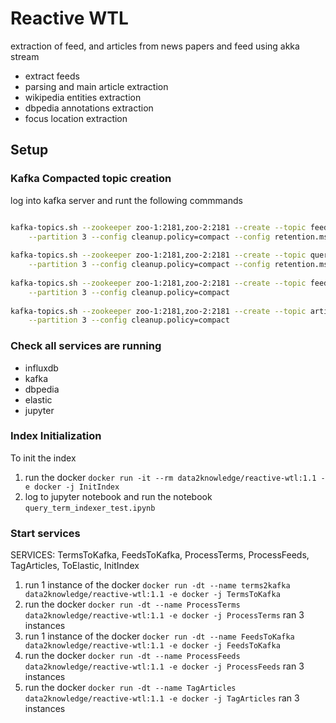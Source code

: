 # Reactive WTL

extraction of feed, and articles from news papers and feed using akka stream

- extract feeds
- parsing and main article extraction
- wikipedia entities extraction
- dbpedia annotations extraction
- focus location extraction

## Setup

### Kafka Compacted topic creation

log into kafka server and runt the following commmands

```bash

kafka-topics.sh --zookeeper zoo-1:2181,zoo-2:2181 --create --topic feeds --replication-factor 2 \
    --partition 3 --config cleanup.policy=compact --config retention.ms=86400000
    
kafka-topics.sh --zookeeper zoo-1:2181,zoo-2:2181 --create --topic query_terms --replication-factor 2 \
    --partition 3 --config cleanup.policy=compact --config retention.ms=86400000
    
kafka-topics.sh --zookeeper zoo-1:2181,zoo-2:2181 --create --topic feed_items --replication-factor 2 \
    --partition 3 --config cleanup.policy=compact
    
kafka-topics.sh --zookeeper zoo-1:2181,zoo-2:2181 --create --topic articles --replication-factor 2 \
    --partition 3 --config cleanup.policy=compact

```

### Check all services are running

- influxdb
- kafka
- dbpedia
- elastic
- jupyter

### Index Initialization
To init the index 

1. run the docker `docker run -it --rm data2knowledge/reactive-wtl:1.1 -e docker -j InitIndex`
2. log to jupyter notebook and run the notebook `query_term_indexer_test.ipynb`

### Start services

SERVICES: TermsToKafka, FeedsToKafka, ProcessTerms, ProcessFeeds, TagArticles, ToElastic, InitIndex

1. run 1 instance of the docker `docker run -dt --name terms2kafka data2knowledge/reactive-wtl:1.1 -e docker -j TermsToKafka`
2. run the docker `docker run -dt --name ProcessTerms data2knowledge/reactive-wtl:1.1 -e docker -j ProcessTerms` ran 3 instances
3. run 1 instance of the docker `docker run -dt --name FeedsToKafka data2knowledge/reactive-wtl:1.1 -e docker -j FeedsToKafka`
4. run the docker `docker run -dt --name ProcessFeeds data2knowledge/reactive-wtl:1.1 -e docker -j ProcessFeeds` ran 3 instances
4. run the docker `docker run -dt --name TagArticles data2knowledge/reactive-wtl:1.1 -e docker -j TagArticles` ran 3 instances